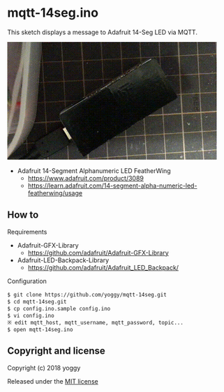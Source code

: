 mqtt-14seg.ino
====
This sketch displays a message to Adafruit 14-Seg LED via MQTT.

![img01.gif](img01.gif)

  - Adafruit 14-Segment Alphanumeric LED FeatherWing 
    - https://www.adafruit.com/product/3089
    - https://learn.adafruit.com/14-segment-alpha-numeric-led-featherwing/usage

How to
----

Requirements

  - Adafruit-GFX-Library
    - https://github.com/adafruit/Adafruit-GFX-Library
  - Adafruit-LED-Backpack-Library
    - https://github.com/adafruit/Adafruit_LED_Backpack/

Configuration

    $ git clone https://github.com/yoggy/mqtt-14seg.git
    $ cd mqtt-14seg.git
    $ cp config.ino.sample config.ino
    $ vi config.ino
    ※ edit mqtt_host, mqtt_username, mqtt_password, topic...
    $ open mqtt-14seg.ino

Copyright and license
----
Copyright (c) 2018 yoggy

Released under the [MIT license](LICENSE)
